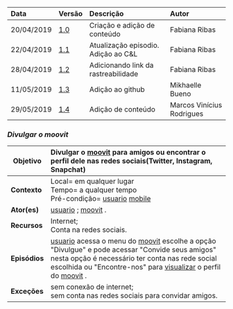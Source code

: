 |Data|Versão|Descrição|Autor|
|:---|:---|:---|:---|
|20/04/2019|[1.0](https://github.com/Andre-Eduardo/2019.1-Requisitos-Moovit/tree/master/cenarios/versao%20cenarios%201.0)|Criação e adição de conteúdo|Fabiana Ribas|
|22/04/2019|[1.1](https://github.com/Andre-Eduardo/2019.1-Requisitos-Moovit/tree/master/cenarios/versao%20cenarios%201.1)|Atualização episodio. Adição ao C&L|Fabiana Ribas|
|28/04/2019|[1.2](https://github.com/Andre-Eduardo/2019.1-Requisitos-Moovit/tree/master/cenarios/versao%20cenarios%201.2)|Adicionando link da rastreabilidade|Fabiana Ribas|
|11/05/2019|[1.3](https://github.com/Andre-Eduardo/2019.1-Requisitos-Moovit/tree/master/cenarios/versao%20cenarios%201.3)|Adição ao github|Mikhaelle Bueno|
|29/05/2019|[1.4](https://github.com/Andre-Eduardo/2019.1-Requisitos-Moovit/tree/master/cenarios/versao%20cenarios%201.4)|Adição de conteúdo|Marcos Vinícius Rodrigues|


### ***<a name="Divulgar O Moovit">Divulgar o moovit</a>***

|**Objetivo**|Divulgar o [moovit](https://github.com/Andre-Eduardo/2019.1-Requisitos-Moovit/wiki/L38---moovit) para amigos ou encontrar o perfil dele nas redes sociais(Twitter, Instagram, Snapchat) |
|--|:--|
|**Contexto**|Local= em qualquer lugar<br>Tempo= a qualquer tempo<br>Pré-condição= [usuario](https://github.com/Andre-Eduardo/2019.1-Requisitos-Moovit/wiki/L65-Usu%C3%A1rio) [mobile](https://github.com/Andre-Eduardo/2019.1-Requisitos-Moovit/wiki/L03---aplica%C3%A7ao-mobile) |
|**Ator(es)**|[usuario](https://github.com/Andre-Eduardo/2019.1-Requisitos-Moovit/wiki/L65-Usu%C3%A1rio) ; [moovit](https://github.com/Andre-Eduardo/2019.1-Requisitos-Moovit/wiki/L38---moovit) . |
|**Recursos**|Internet;<br>Conta na redes sociais.|
|**Episódios**|[usuario](https://github.com/Andre-Eduardo/2019.1-Requisitos-Moovit/wiki/L65-Usu%C3%A1rio) acessa o menu do [moovit](https://github.com/Andre-Eduardo/2019.1-Requisitos-Moovit/wiki/L38---moovit) escolhe a opção "Divulgue" e pode acessar "Convide seus amigos" nesta opção é necessário ter conta nas rede social escolhida ou "Encontre-nos" para [visualizar](https://github.com/Andre-Eduardo/2019.1-Requisitos-Moovit/wiki/C22-visualizar) o perfil do [moovit](https://github.com/Andre-Eduardo/2019.1-Requisitos-Moovit/wiki/L38---moovit) . |
|**Exceções**|sem conexão de internet;<br>sem conta nas redes sociais para convidar amigos.|
<br><br>
